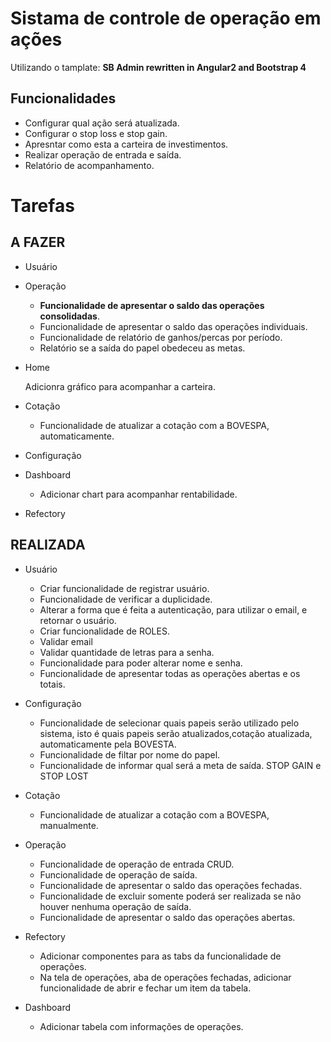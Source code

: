 # Sistama de controle de operação em ações

Utilizando o tamplate: **SB Admin rewritten in Angular2 and Bootstrap 4**

## Funcionalidades

- Configurar qual ação será atualizada.
- Configurar o stop loss e stop gain.
- Apresntar como esta a carteira de investimentos.
- Realizar operação de entrada e saída.
- Relatório de acompanhamento.

# Tarefas 
## A FAZER
- Usuário

- Operação	
	
	+ **Funcionalidade de apresentar o saldo das operações consolidadas**.
	+ Funcionalidade de apresentar o saldo das operações individuais.
	+ Funcionalidade de relatório de ganhos/percas por período.	
	+ Relatório se a saída do papel obedeceu as metas.

- Home

	Adicionra gráfico para acompanhar a carteira.

- Cotação
	
	+ Funcionalidade de atualizar a cotação com a BOVESPA, automaticamente.

- Configuração

- Dashboard


	+ Adicionar chart para acompanhar rentabilidade.

- Refectory
	
	
## REALIZADA
- Usuário

	+   Criar funcionalidade de registrar usuário.
	+	Funcionalidade de verificar a duplicidade.
	+	Alterar a forma que é feita a autenticação, para utilizar o email, e retornar o usuário.
	+	Criar funcionalidade de ROLES.
	+	Validar email
	+	Validar quantidade de letras para a senha.
	+	Funcionalidade para poder alterar nome e senha.
	+   Funcionalidade de apresentar todas as operações abertas e os totais.

- Configuração

	+ Funcionalidade de selecionar quais papeis serão utilizado pelo sistema, isto é quais papeis serão atualizados,cotação atualizada, automaticamente pela BOVESTA.
	+ Funcionalidade de filtar por nome do papel.
	+ Funcionalidade de informar qual será a meta de saída. STOP GAIN e STOP LOST

- Cotação

	+ Funcionalidade de atualizar a cotação com a BOVESPA, manualmente.

- Operação

	+ Funcionalidade de operação de entrada CRUD.
	+ Funcionalidade de operação de saída.
	+ Funcionalidade de apresentar o saldo das operações fechadas. 
	+ Funcionalidade de excluir somente poderá ser realizada se não houver nenhuma operação de saída.
	+ Funcionalidade de apresentar o saldo das operações abertas.

- Refectory

	+ Adicionar componentes para as tabs da funcionalidade de operações.
	+ Na tela de operações, aba de operações fechadas, adicionar funcionalidade de abrir e fechar um item da tabela.

- Dashboard

	+ Adicionar tabela com informações de operações.